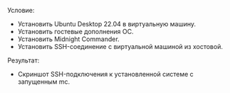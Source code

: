 Условие: 
- Установить Ubuntu Desktop 22.04 в виртуальную машину. 
- Установить гостевые дополнения ОС.
- Установить Midnight Commander.
- Установить SSH-соединение с виртуальной машиной из хостовой.

Результат:
- Скриншот SSH-подключения к установленной системе с запущенным mc.

